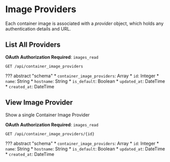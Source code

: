 # Image Providers

Each container image is associated with a _provider_ object, which holds any authentication details and URL.

## List All Providers

**OAuth Authorization Required**: `images_read`

`GET /api/container_image_providers`

??? abstract "schema"
    * `container_image_providers`: Array
        * `id`: Integer
        * `name`: String
        * `hostname`: String
        * `is_default`: Boolean
        * `updated_at`: DateTime
        * `created_at`: DateTime

## View Image Provider

Show a single Container Image Provider

**OAuth Authorization Required**: `images_read`

`GET /api/container_image_providers/{id}`

??? abstract "schema"
    * `container_image_providers`: Array
        * `id`: Integer
        * `name`: String
        * `hostname`: String
        * `is_default`: Boolean
        * `updated_at`: DateTime
        * `created_at`: DateTime

